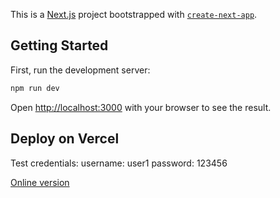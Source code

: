 This is a [Next.js](https://nextjs.org/) project bootstrapped with [`create-next-app`](https://github.com/vercel/next.js/tree/canary/packages/create-next-app).

## Getting Started

First, run the development server:

```bash
npm run dev
```

Open [http://localhost:3000](http://localhost:3000) with your browser to see the result.

## Deploy on Vercel

Test credentials:
username: user1
password: 123456

[Online version](https://admin-dashboard-kcbsfsyd8-jose-alves-projects.vercel.app)
